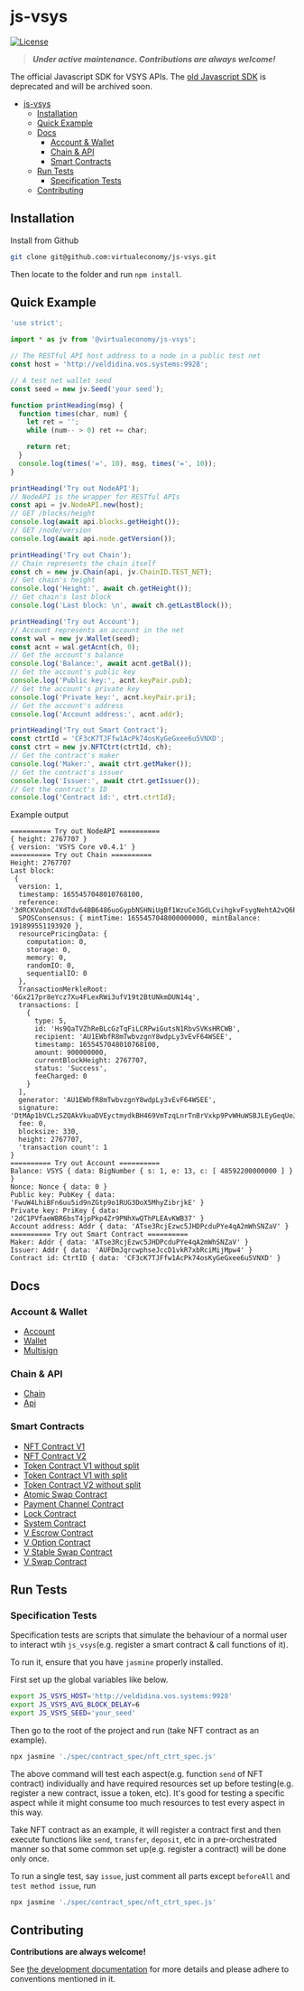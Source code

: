 # js-vsys

[![License](https://img.shields.io/badge/License-BSD_4--Clause-green.svg)](./LICENSE)

> **_Under active maintenance. Contributions are always welcome!_**

The official Javascript SDK for VSYS APIs. The [old Javascript SDK](https://github.com/virtualeconomy/js-v-sdk) is deprecated and will be archived soon.

- [js-vsys](#js-vsys)
  - [Installation](#installation)
  - [Quick Example](#quick-example)
  - [Docs](#docs)
    - [Account & Wallet](#account--wallet)
    - [Chain & API](#chain--api)
    - [Smart Contracts](#smart-contracts)
  - [Run Tests](#run-tests)
    - [Specification Tests](#specification-tests)
  - [Contributing](#contributing)

## Installation

Install from Github

```bash
git clone git@github.com:virtualeconomy/js-vsys.git
```

Then locate to the folder and run `npm install`.

## Quick Example

```javascript
'use strict';

import * as jv from '@virtualeconomy/js-vsys';

// The RESTful API host address to a node in a public test net
const host = 'http://veldidina.vos.systems:9928';

// A test net wallet seed
const seed = new jv.Seed('your seed');

function printHeading(msg) {
  function times(char, num) {
    let ret = '';
    while (num-- > 0) ret += char;

    return ret;
  }
  console.log(times('=', 10), msg, times('=', 10));
}

printHeading('Try out NodeAPI');
// NodeAPI is the wrapper for RESTful APIs
const api = jv.NodeAPI.new(host);
// GET /blocks/height
console.log(await api.blocks.getHeight());
// GET /node/version
console.log(await api.node.getVersion());

printHeading('Try out Chain');
// Chain represents the chain itself
const ch = new jv.Chain(api, jv.ChainID.TEST_NET);
// Get chain's height
console.log('Height:', await ch.getHeight());
// Get chain's last block
console.log('Last block: \n', await ch.getLastBlock());

printHeading('Try out Account');
// Account represents an account in the net
const wal = new jv.Wallet(seed);
const acnt = wal.getAcnt(ch, 0);
// Get the account's balance
console.log('Balance:', await acnt.getBal());
// Get the account's public key
console.log('Public key:', acnt.keyPair.pub);
// Get the account's private key
console.log('Private key:', acnt.keyPair.pri);
// Get the account's address
console.log('Account address:', acnt.addr);

printHeading('Try out Smart Contract');
const ctrtId = 'CF3cK7TJFfw1AcPk74osKyGeGxee6u5VNXD';
const ctrt = new jv.NFTCtrt(ctrtId, ch);
// Get the contract's maker
console.log('Maker:', await ctrt.getMaker());
// Get the contract's issuer
console.log('Issuer:', await ctrt.getIssuer());
// Get the contract's ID
console.log('Contract id:', ctrt.ctrtId);
```

Example output

```
========== Try out NodeAPI ==========
{ height: 2767707 }
{ version: 'VSYS Core v0.4.1' }
========== Try out Chain ==========
Height: 2767707
Last block:
 {
  version: 1,
  timestamp: 1655457048010768100,
  reference: '3dRCKVabnC4XdTdv64BB6486uoGypbNSHNiUgBf1WzuCe3GdLCvihgkvFsygNehtA2vQ6PAUBVPcpXs3MEeoG5sC',
  SPOSConsensus: { mintTime: 1655457048000000000, mintBalance: 191899551193920 },
  resourcePricingData: {
    computation: 0,
    storage: 0,
    memory: 0,
    randomIO: 0,
    sequentialIO: 0
  },
  TransactionMerkleRoot: '6Gx217pr8eYcz7Xu4FLexRWi3ufV19t2BtUNkmDUN14q',
  transactions: [
    {
      type: 5,
      id: 'Hs9QaTVZhReBLcGzTqFiLCRPwiGutsN1RbvSVKsHRCWB',
      recipient: 'AU1EWbfR8mTwbvzgnY8wdpLy3vEvF64WSEE',
      timestamp: 1655457048010768100,
      amount: 900000000,
      currentBlockHeight: 2767707,
      status: 'Success',
      feeCharged: 0
    }
  ],
  generator: 'AU1EWbfR8mTwbvzgnY8wdpLy3vEvF64WSEE',
  signature: 'DtMAp1bVCLzSZQAkVkuaDVEyctmydkBH469VmTzqLnrTnBrVxkp9PvWHuWSBJLEyGeqUeJ9TPZYZw6o5ofmEXw9',
  fee: 0,
  blocksize: 330,
  height: 2767707,
  'transaction count': 1
}
========== Try out Account ==========
Balance: VSYS { data: BigNumber { s: 1, e: 13, c: [ 48592200000000 ] } }
Nonce: Nonce { data: 0 }
Public key: PubKey { data: 'FwuW4LhiBFn6uu5id9nZGtp9o1RUG3DoX5MhyZibrjkE' }
Private key: PriKey { data: '2dC1PVfaeWBR6bsT4jpPkp4Zr9PNhXwQThPLEAvKWB37' }
Account address: Addr { data: 'ATse3RcjEzwc5JHDPcduPYe4qA2mWhSNZaV' }
========== Try out Smart Contract ==========
Maker: Addr { data: 'ATse3RcjEzwc5JHDPcduPYe4qA2mWhSNZaV' }
Issuer: Addr { data: 'AUFDmJqrcwphseJccD1vkR7xbRciMijMpw4' }
Contract id: CtrtID { data: 'CF3cK7TJFfw1AcPk74osKyGeGxee6u5VNXD' }
```

## Docs

### Account & Wallet

- [Account](./doc/account.md)
- [Wallet](./doc/wallet.md)
- [Multisign](./doc/multisign.md)

### Chain & API

- [Chain](./doc/chain.md)
- [Api](./doc/api.md)

### Smart Contracts

- [NFT Contract V1](./doc/smart_contract/nft_ctrt.md)
- [NFT Contract V2](./doc/smart_contract/nft_ctrt_v2.md)
- [Token Contract V1 without split](./doc/smart_contract/tok_ctrt_no_split.md)
- [Token Contract V1 with split](./doc/smart_contract/tok_ctrt_split.md)
- [Token Contract V2 without split](./doc/smart_contract/tok_ctrt_v2.md)
- [Atomic Swap Contract](./doc/smart_contract/atomic_swap_ctrt.md)
- [Payment Channel Contract](./doc/smart_contract/pay_chan_ctrt.md)
- [Lock Contract](./doc/smart_contract/lock_ctrt.md)
- [System Contract](./doc/smart_contract/sys_ctrt.md)
- [V Escrow Contract](./doc/smart_contract/v_escrow_ctrt.md)
- [V Option Contract](./doc/smart_contract/v_option_ctrt.md)
- [V Stable Swap Contract](./doc/smart_contract/v_stable_swap_ctrt.md)
- [V Swap Contract](./doc/smart_contract/v_swap_ctrt.md)

## Run Tests

### Specification Tests

Specification tests are scripts that simulate the behaviour of a normal user to interact wtih `js_vsys`(e.g. register a smart contract & call functions of it).

To run it, ensure that you have `jasmine` properly installed.

First set up the global variables like below.

```bash
export JS_VSYS_HOST='http://veldidina.vos.systems:9928'
export JS_VSYS_AVG_BLOCK_DELAY=6
export JS_VSYS_SEED='your_seed'
```

Then go to the root of the project and run (take NFT contract as an example).

```bash
npx jasmine './spec/contract_spec/nft_ctrt_spec.js'
```

The above command will test each aspect(e.g. function `send` of NFT contract) individually and have required resources set up before testing(e.g. register a new contract, issue a token, etc). It's good for testing a specific aspect while it might consume too much resources to test every aspect in this way.

Take NFT contract as an example, it will register a contract first and then execute functions like `send`, `transfer`, `deposit`, etc in a pre-orchestrated manner so that some common set up(e.g. register a contract) will be done only once.

To run a single test, say `issue`, just comment all parts except `beforeAll` and `test method issue`, run

```bash
npx jasmine './spec/contract_spec/nft_ctrt_spec.js'
```

## Contributing

**Contributions are always welcome!**

See [the development documentation](./doc/dev.md) for more details and please adhere to conventions mentioned in it.
